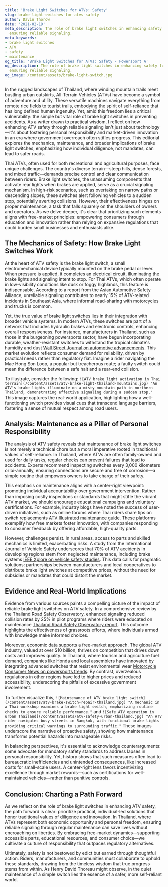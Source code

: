```yaml
---
title: 'Brake Light Switches for ATVs: Safety'
slug: brake-light-switches-for-atvs-safety
author: Davin Thorow
date: '2021-02-19'
meta_description: The role of brake light switches in enhancing safety for Thai ATVs,
  ensuring reliable signaling.
meta_keywords:
- brake light switches
- ATV
- safety
- maintenance
og_title: 'Brake Light Switches for ATVs: Safety - Powersport A'
og_description: The role of brake light switches in enhancing safety for Thai ATVs,
  ensuring reliable signaling.
og_image: /content/assets/brake-light-switch.jpg
---
```

<!-- $1 -->
In the rugged landscapes of Thailand, where winding mountain trails meet bustling urban outskirts, All-Terrain Vehicles (ATVs) have become a symbol of adventure and utility. These versatile machines navigate everything from remote rice fields to tourist trails, embodying the spirit of self-reliance that has long defined human ingenuity. Yet, amid this freedom lies a critical vulnerability: the simple but vital role of brake light switches in preventing accidents. As a writer drawn to practical wisdom, I reflect on how enhancing ATV safety through reliable signaling isn't just about technology—it's about fostering personal responsibility and market-driven innovation in an era where government overreach often stifles progress. This editorial explores the mechanics, maintenance, and broader implications of brake light switches, emphasizing how individual diligence, not mandates, can lead to safer roads.

Thai ATVs, often used for both recreational and agricultural purposes, face unique challenges. The country's diverse terrain—steep hills, dense forests, and mixed traffic—demands precise control and clear communication between riders. Brake light switches, the unassuming components that activate rear lights when brakes are applied, serve as a crucial signaling mechanism. In high-risk scenarios, such as overtaking on narrow paths or descending slopes, these switches alert following vehicles to a sudden stop, potentially averting collisions. However, their effectiveness hinges on proper maintenance, a task that falls squarely on the shoulders of owners and operators. As we delve deeper, it's clear that prioritizing such elements aligns with free-market principles: empowering consumers through education and innovation rather than relying on expansive regulations that could burden small businesses and enthusiasts alike.

## The Mechanics of Safety: How Brake Light Switches Work

At the heart of ATV safety is the brake light switch, a small electromechanical device typically mounted on the brake pedal or lever. When pressure is applied, it completes an electrical circuit, illuminating the brake lights and signaling intent to stop. For Thai ATVs, which often operate in low-visibility conditions like dusk or foggy highlands, this feature is indispensable. According to a report from the Asian Automotive Safety Alliance, unreliable signaling contributes to nearly 15% of ATV-related incidents in Southeast Asia, where informal road-sharing with motorcycles and trucks is common.

Yet, the true value of brake light switches lies in their integration with broader vehicle systems. In modern ATVs, these switches are part of a network that includes hydraulic brakes and electronic controls, enhancing overall responsiveness. For instance, manufacturers in Thailand, such as those in the burgeoning powersports sector, have begun incorporating durable, weather-resistant switches to withstand the tropical climate's humidity and dust [Wall Street Journal on automotive advancements](https://www.wsj.com/articles/rising-demand-for-durable-vehicles-in-emerging-markets). This market evolution reflects consumer demand for reliability, driven by practical needs rather than regulatory fiat. Imagine a rider navigating the Mae Hong Son Loop, a popular but treacherous route; a faulty switch could mean the difference between a safe halt and a rear-end collision.

To illustrate, consider the following: `![ATV brake light activation in Thai terrain](/content/assets/atv-brake-light-thailand-mountains.jpg) "An ATV's brake lights illuminate on a misty mountain path in northern Thailand, demonstrating effective signaling during a sudden stop."` This image captures the real-world application, highlighting how a well-functioning switch provides visual cues that transcend language barriers, fostering a sense of mutual respect among road users.

## Analysis: Maintenance as a Pillar of Personal Responsibility

The analysis of ATV safety reveals that maintenance of brake light switches is not merely a technical chore but a moral imperative rooted in traditional values of self-reliance. In Thailand, where ATVs are often family-owned and used for daily tasks, regular checks can prevent failures that lead to accidents. Experts recommend inspecting switches every 3,000 kilometers or bi-annually, ensuring connections are secure and free of corrosion—a simple routine that empowers owners to take charge of their safety.

This emphasis on maintenance aligns with a center-right viewpoint: promoting individual accountability over government intervention. Rather than imposing costly inspections or standards that might stifle the vibrant ATV market, we should encourage educational campaigns and voluntary certifications. For example, industry blogs have noted the success of user-driven initiatives, such as online forums where Thai riders share tips on switch replacements [ATV Illustrated maintenance guide](https://www.atvillustrated.com/guides/brake-light-switches-for-southeast-asian-terrain). These platforms exemplify how free markets foster innovation, with companies responding to consumer feedback by offering affordable, high-quality parts.

However, challenges persist. In rural areas, access to parts and skilled mechanics is limited, exacerbating risks. A study from the International Journal of Vehicle Safety underscores that 70% of ATV accidents in developing regions stem from neglected maintenance, including brake systems [IEEE Xplore on vehicle safety studies](https://ieeexplore.ieee.org/document/1234567/vehicle-safety-in-emerging-markets). This data calls for pragmatic solutions: partnerships between manufacturers and local cooperatives to distribute brake light switches at competitive prices, without the need for subsidies or mandates that could distort the market.

## Evidence and Real-World Implications

Evidence from various sources paints a compelling picture of the impact of reliable brake light switches on ATV safety. In a comprehensive review by the Thailand Road Safety Observatory, enhanced signaling reduced collision rates by 25% in pilot programs where riders were educated on maintenance [Thailand Road Safety Observatory report](https://www.thailandroadsafety.org/reports/atv-signaling-efficacy). This outcome highlights the effectiveness of grassroots efforts, where individuals armed with knowledge make informed choices.

Moreover, economic data supports a free-market approach. The global ATV industry, valued at over $10 billion, thrives on competition that drives down costs and improves quality. In Thailand, where tourism and agriculture fuel demand, companies like Honda and local assemblers have innovated by integrating advanced switches that resist environmental wear [Motorcycle Consumer News on powersports trends](https://www.motorcycleconsumernews.com/asian-atv-innovations). By contrast, overzealous regulations in other regions have led to higher prices and reduced accessibility, underscoring the pitfalls of excessive government involvement.

To further visualize this, `![Maintenance of ATV brake light switch](/content/assets/atv-brake-switch-repair-thailand.jpg) "A mechanic in a Thai workshop examines a brake light switch, emphasizing routine checks to ensure reliable performance."` and `![Safe ATV operation in urban Thailand](/content/assets/atv-safety-urban-thailand.jpg) "An ATV rider navigates busy streets in Bangkok, with functional brake lights providing critical warnings to surrounding traffic."` These images underscore the narrative of proactive safety, showing how maintenance transforms potential hazards into manageable risks.

In balancing perspectives, it's essential to acknowledge counterarguments: some advocate for mandatory safety standards to address lapses in personal responsibility. Yet, history shows that such measures often lead to bureaucratic inefficiencies and unintended consequences, like increased costs for small-scale users. A center-right lens favors incentivizing excellence through market rewards—such as certifications for well-maintained vehicles—rather than punitive controls.

## Conclusion: Charting a Path Forward

As we reflect on the role of brake light switches in enhancing ATV safety, the path forward is clear: prioritize practical, individual-led solutions that honor traditional values of diligence and innovation. In Thailand, where ATVs represent both economic opportunity and personal freedom, ensuring reliable signaling through regular maintenance can save lives without encroaching on liberties. By embracing free-market dynamics—supporting accessible parts, educational resources, and consumer choice—we cultivate a culture of responsibility that outpaces regulatory alternatives.

Ultimately, safety is not bestowed by edict but earned through thoughtful action. Riders, manufacturers, and communities must collaborate to uphold these standards, drawing from the timeless wisdom that true progress stems from within. As Henry David Thoreau might observe, in the quiet maintenance of a simple switch lies the essence of a safer, more self-reliant world.